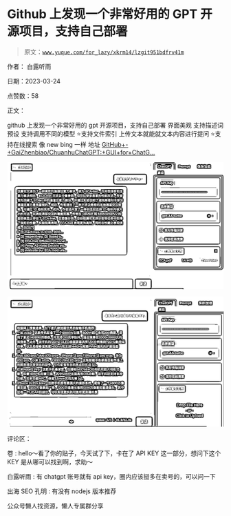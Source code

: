 # Github 上发现一个非常好用的 GPT 开源项目，支持自己部署

> 原文：[`www.yuque.com/for_lazy/xkrm14/lzgit951bdfrv41m`](https://www.yuque.com/for_lazy/xkrm14/lzgit951bdfrv41m)



作者： 白露听雨



日期：2023-03-24



点赞数：58

<ne-card data-card-name="hr" data-card-type="block" id="QUvHO" data-event-boundary="card">

正文：



github 上发现一个非常好用的 gpt 开源项目，支持自己部署 界面美观 支持描述词预设 支持调用不同的模型 ⭐️支持文件索引 上传文本就能就文本内容进行提问 ⭐️支持在线搜索 像 new bing 一样 地址 [GitHub+-+GaiZhenbiao/ChuanhuChatGPT:+GUI+for+ChatG...](https://github.com/GaiZhenbiao/ChuanhuChatGPT)



<ne-card data-card-name="image" data-card-type="inline" id="url9D" data-event-boundary="card">![](img/f9006e1b361a07b18554f794060682b8.png)</ne-card>



<ne-card data-card-name="image" data-card-type="inline" id="SKGah" data-event-boundary="card">![](img/c587646d18fe9f788b684de1a91501b6.png)</ne-card>

<ne-card data-card-name="hr" data-card-type="block" id="rehnI" data-event-boundary="card">

评论区：



卷 : hello～看了你的贴子，今天试了下，卡在了 API KEY 这一部分，想问下这个 KEY 是从哪可以找到啊，求助～



白露听雨 : 有 chatgpt 账号就有 api key，圈内应该挺多在卖号的，可以问一下



出海 SEO 孔明 : 有没有 nodejs 版本推荐

<ne-card data-card-name="hr" data-card-type="block" id="L0TuK" data-event-boundary="card">

公众号懒人找资源，懒人专属群分享

</ne-card></ne-card></ne-card>